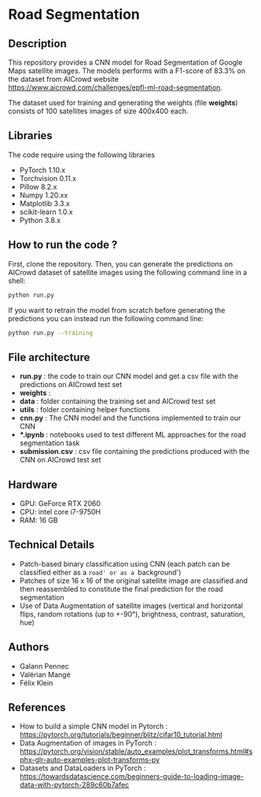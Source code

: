# Road Segmentation 

## Description

This repository provides a CNN model for Road Segmentation of Google Maps satellite images. The models performs with a F1-score of 83.3% on the dataset from AICrowd website https://www.aicrowd.com/challenges/epfl-ml-road-segmentation.

The dataset used for training and generating the weights (file **weights**) consists of 100 satellites images of size 400x400 each.

## Libraries

The code require using the following libraries
- PyTorch 1.10.x
- Torchvision 0.11.x
- Pillow 8.2.x
- Numpy 1.20.xx
- Matplotlib 3.3.x
- scikit-learn 1.0.x
- Python 3.8.x

## How to run the code ?

First, clone the repository. Then, you can generate the predictions on AICrowd dataset of satellite images using the following command line in a shell:

```bash
python run.py
```

If you want to retrain the model from scratch before generating the predictions you can instead run the following command line:

```bash
python run.py --training
```

## File architecture
* **run.py** : the code to train our CNN model and get a csv file with the predictions on AICrowd test set
* **weights** : 
* **data** : folder containing the training set and AICrowd test set
* **utils** : folder containing helper functions
* **cnn.py** : The CNN model and the functions implemented to train our CNN
* **\*.ipynb** : notebooks used to test different ML approaches for the road segmentation task
* **submission.csv** : csv file containing the predictions produced with the CNN on AICrowd test set

## Hardware

- GPU: GeForce RTX 2060
- CPU: intel core i7-9750H
- RAM: 16 GB

## Technical Details

* Patch-based binary classification using CNN (each patch can be classified either as a `road' or as a `background')
* Patches of size 16 x 16 of the original satellite image are classified and then reassembled to constitute the final prediction for the road segmentation
* Use of Data Augmentation of satellite images (vertical and horizontal flips, random rotations (up to +-90°), brightness, contrast, saturation, hue)

## Authors
* Galann Pennec
* Valérian Mangé
* Félix Klein

## References

* How to build a simple CNN model in Pytorch : https://pytorch.org/tutorials/beginner/blitz/cifar10_tutorial.html
* Data Augmentation of images in PyTorch : https://pytorch.org/vision/stable/auto_examples/plot_transforms.html#sphx-glr-auto-examples-plot-transforms-py
* Datasets and DataLoaders in PyTorch : https://towardsdatascience.com/beginners-guide-to-loading-image-data-with-pytorch-289c60b7afec
